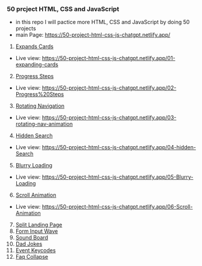 ### 50 prcject HTML, CSS and JavaScript

- in this repo I will pactice more HTML, CSS and JavaScript by doing 50 projects
- main Page: https://50-project-html-css-js-chatgpt.netlify.app/

1. [Expands Cards](https://github.com/sayedhany/50-project-HTML-CSS-and-JavaScript/tree/main/01-expanding-cards)

- Live view: https://50-project-html-css-js-chatgpt.netlify.app/01-expanding-cards

2. [Progress Steps](https://github.com/sayedhany/50-project-HTML-CSS-and-JavaScript/tree/main/02-Progress%20Steps)

- Live view: https://50-project-html-css-js-chatgpt.netlify.app/02-Progress%20Steps

3. [Rotating Navigation](https://github.com/sayedhany/50-project-HTML-CSS-and-JavaScript/tree/main/03-rotating-nav-animation)

- Live view: https://50-project-html-css-js-chatgpt.netlify.app/03-rotating-nav-animation

4. [Hidden Search](https://github.com/sayedhany/50-project-HTML-CSS-and-JavaScript/tree/main/04-hidden%20Search)

- Live view: https://50-project-html-css-js-chatgpt.netlify.app/04-hidden-Search

5. [Blurry Loading](https://github.com/sayedhany/50-project-HTML-CSS-and-JavaScript/tree/main/05-Blurry%20Loading)

- Live view: https://50-project-html-css-js-chatgpt.netlify.app/05-Blurry-Loading

6. [Scroll Animation](https://github.com/sayedhany/50-project-HTML-CSS-and-JavaScript/tree/main/06-Scroll%20Animation)

- Live view: https://50-project-html-css-js-chatgpt.netlify.app/06-Scroll-Animation

7. [Split Landing Page](https://github.com/sayedhany/50-project-HTML-CSS-and-JavaScript/tree/main/07-Split%20Landing%20Page)
8. [Form Input Wave](https://github.com/sayedhany/50-project-HTML-CSS-and-JavaScript/tree/main/08-Form%20Input%20Wave)
9. [Sound Board](https://github.com/sayedhany/50-project-HTML-CSS-and-JavaScript/tree/main/09-Sound%20Board)
10. [Dad Jokes](https://github.com/sayedhany/50-project-HTML-CSS-and-JavaScript/tree/main/10-Dad%20Jokes)
11. [Event Keycodes](https://github.com/sayedhany/50-project-HTML-CSS-and-JavaScript/tree/main/11-Event%20Keycodes)
12. [Faq Collapse](https://github.com/sayedhany/50-project-HTML-CSS-and-JavaScript/tree/main/12-Faq%20Collapse)
